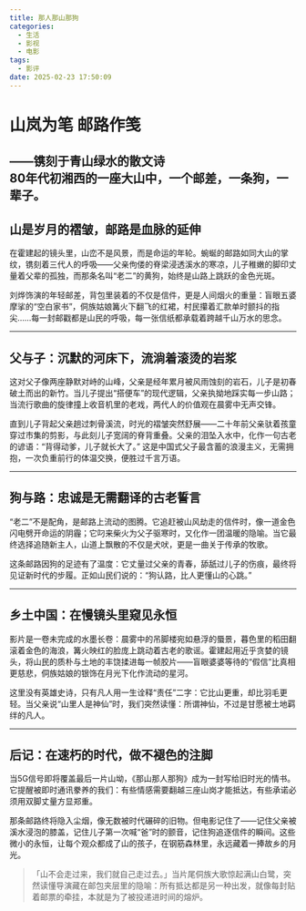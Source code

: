 ```yaml
---
title: 那人那山那狗
categories:
  - 生活
  - 影视
  - 电影
tags:
  - 影评
date: 2025-02-23 17:50:09
---
```

# 山岚为笔 邮路作笺
——镌刻于青山绿水的散文诗  
80年代初湘西的一座大山中，一个邮差，一条狗，一辈子。
---

## **山是岁月的褶皱，邮路是血脉的延伸**
在霍建起的镜头里，山峦不是风景，而是命运的年轮。蜿蜒的邮路如同大山的掌纹，镌刻着三代人的呼吸——父亲佝偻的脊梁浸透溪水的寒凉，儿子稚嫩的脚印丈量着父辈的孤独，而那条名叫“老二”的黄狗，始终是山路上跳跃的金色光斑。

刘烨饰演的年轻邮差，背包里装着的不仅是信件，更是人间烟火的重量：盲眼五婆摩挲的“空白家书”，侗族姑娘篝火下翻飞的红裙，村民攥着汇款单时颤抖的指尖……每一封邮戳都是山民的呼吸，每一张信纸都承载着跨越千山万水的思念。

---

## **父与子：沉默的河床下，流淌着滚烫的岩浆**
这对父子像两座静默对峙的山峰，父亲是经年累月被风雨蚀刻的岩石，儿子是初春破土而出的新竹。当儿子提出“搭便车”的现代逻辑，父亲执拗地踩实每一步山路；当流行歌曲的旋律撞上收音机里的老戏，两代人的价值观在晨雾中无声交锋。

直到儿子背起父亲趟过刺骨溪流，时光的褶皱突然舒展——二十年前父亲驮着孩童穿过市集的剪影，与此刻儿子宽阔的脊背重叠。父亲的泪坠入水中，化作一句古老的谚语：“背得动爹，儿子就长大了。” 这是中国式父子最含蓄的浪漫主义，无需拥抱，一次负重前行的体温交换，便胜过千言万语。

---

## **狗与路：忠诚是无需翻译的古老誓言**
“老二”不是配角，是邮路上流动的图腾。它追赶被山风劫走的信件时，像一道金色闪电劈开命运的阴霾；它叼来柴火为父子驱寒时，又化作一团温暖的隐喻。当它最终选择追随新主人，山道上飘散的不仅是犬吠，更是一曲关于传承的牧歌。

这条邮路因狗的足迹有了温度：它丈量过父亲的青春，舔舐过儿子的伤痕，最终将见证新时代的步履。正如山民们说的：“狗认路，比人更懂山的心跳。”

---

## **乡土中国：在慢镜头里窥见永恒**
影片是一卷未完成的水墨长卷：晨雾中的吊脚楼宛如悬浮的蜃景，暮色里的稻田翻滚着金色的海浪，篝火映红的脸庞上跳动着古老的歌谣。霍建起用近乎贪婪的镜头，将山民的质朴与土地的丰饶揉进每一帧胶片——盲眼婆婆等待的“假信”比真相更慈悲，侗族姑娘的银饰在月光下化作流动的星河。

这里没有英雄史诗，只有凡人用一生诠释“责任”二字：它比山更重，却比羽毛更轻。当父亲说“山里人是神仙”时，我们突然读懂：所谓神仙，不过是甘愿被土地羁绊的凡人。

---

## **后记：在速朽的时代，做不褪色的注脚**
当5G信号即将覆盖最后一片山坳，《那山那人那狗》成为一封写给旧时光的情书。它提醒被即时通讯豢养的我们：有些情感需要翻越三座山岗才能抵达，有些承诺必须用双脚丈量方显郑重。

那条邮路终将隐入尘烟，像无数被时代碾碎的旧物。但电影记住了——记住父亲被溪水浸泡的膝盖，记住儿子第一次喊“爸”时的颤音，记住狗追逐信件的瞬间。这些微小的永恒，让每个观众都成了山的孩子，在钢筋森林里，永远藏着一捧故乡的月光。


> 「山不会走过来，我们就自己走过去。」当片尾侗族大歌惊起满山白鹭，突然读懂导演藏在邮包夹层里的隐喻：所有抵达都是另一种出发，就像每封贴着邮票的牵挂，本就是为了被投递进时间的熔炉。

